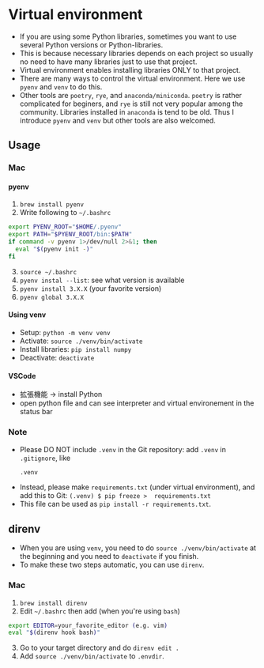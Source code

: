 # Virtual environment
* If you are using some Python libraries, sometimes you want to use several Python versions or Python-libraries.
* This is because necessary libraries depends on each project so usually no need to have many libraries just to use that project.
* Virtual environment enables installing libraries ONLY to that project.
* There are many ways to control the virtual environment. Here we use `pyenv` and `venv` to do this.
* Other tools are `poetry`, `rye`, and `anaconda/miniconda`. `poetry` is rather complicated for beginers, and `rye` is still not very popular among the community. Libraries installed in `anaconda` is tend to be old. Thus I introduce `pyenv` and `venv` but other tools are also welcomed.

## Usage
### Mac
#### pyenv
1. `brew install pyenv`
2. Write following to `~/.bashrc`
  ```bash
  export PYENV_ROOT="$HOME/.pyenv"
  export PATH="$PYENV_ROOT/bin:$PATH"
  if command -v pyenv 1>/dev/null 2>&1; then
    eval "$(pyenv init -)"
  fi
  ```
3. `source ~/.bashrc`
4. `pyenv instal --list`: see what version is available
4. `pyenv install 3.X.X` (your favorite version)
5. `pyenv global 3.X.X`

#### Using venv
* Setup: `python -m venv venv`
* Activate: `source ./venv/bin/activate`
* Install libraries: `pip install numpy`
* Deactivate: `deactivate`

#### VSCode
* 拡張機能 -> install Python
* open python file and can see interpreter and virtual environement in the status bar

### Note
* Please DO NOT include `.venv` in the Git repository: add `.venv` in `.gitignore`, like
  ```bash
  .venv
  ```
* Instead, please make `requirements.txt` (under virtual environment), and add this to Git: `(.venv) $ pip freeze >  requirements.txt`
* This file can be used as `pip install -r requirements.txt`.

## direnv
* When you are using `venv`, you need to do `source ./venv/bin/activate` at the beginning and you need to `deactivate` if you finish.
* To make these two steps automatic, you can use `direnv`.
### Mac
1. `brew install direnv`
2. Edit `~/.bashrc` then add (when you're using `bash`)
  ```bash
  export EDITOR=your_favorite_editor (e.g. vim)
  eval "$(direnv hook bash)"
  ```
3. Go to your target directory and do `direnv edit .`
4. Add `source ./venv/bin/activate` to `.envdir`.